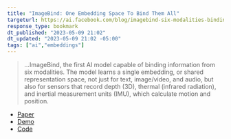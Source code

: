 ```yaml
---
title: "ImageBind: One Embedding Space To Bind Them All"
targeturl: https://ai.facebook.com/blog/imagebind-six-modalities-binding-ai/ 
response_type: bookmark
dt_published: "2023-05-09 21:02"
dt_updated: "2023-05-09 21:02 -05:00"
tags: ["ai","embeddings"]
---
```


> ...ImageBind, the first AI model capable of binding information from six modalities. The model learns a single embedding, or shared representation space, not just for text, image/video, and audio, but also for sensors that record depth (3D), thermal (infrared radiation), and inertial measurement units (IMU), which calculate motion and position.

- [Paper](https://dl.fbaipublicfiles.com/imagebind/imagebind_final.pdf)
- [Demo](https://imagebind.metademolab.com/)
- [Code](https://github.com/facebookresearch/ImageBind)